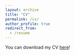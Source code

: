 ```yaml
---
layout: archive
title: "CV"
permalink: /cv/
author_profile: true
redirect_from:
  - /resume
---
```

You can download my CV [here](http://fabiotosi92.github.io/files/Fabio_Tosi_s_CV.pdf)!